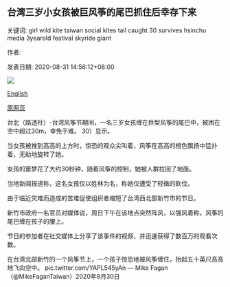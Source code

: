 ## 台湾三岁小女孩被巨风筝的尾巴抓住后幸存下来

关键词: girl wild kite taiwan social kites tail caught 30 survives hsinchu media 3yearold festival skyride giant

作者: 

发表日期: 2020-08-31 14:56:12+08:00

![](https://www.straitstimes.com/sites/default/files/styles/x_large/public/articles/2020/08/31/socmedia-taiwankite2-3108.jpg?itok=hvbkTyqo)

[English](3-year-old%20girl%20in%20Taiwan%20survives%20wild%20skyride%20after%20being%20caught%20in%20tail%20of%20giant%20kite.md)

[原网页](https://www.straitstimes.com/asia/east-asia/girl-3-in-taiwan-survives-wild-skyride-caught-in-tail-of-giant-kite)

台北（路透社）-台湾风筝节期间，一名三岁女孩缠在巨型风筝的尾巴中，被困在空中超过30m，幸免于难。 30）显示。

当女孩被推到高高的上方时，惊恐的观众尖叫着，风筝在高高的橙色飘扬中猛扑着，无助地旋转了她。

女孩的噩梦花了大约30秒钟，随着风筝的控制，她被人群拉回了地面。

当地新闻报道称，这名女孩仅以姓林为名，称她仅遭受了轻微的砍伐。

由于临近灾难而造成的苦难促使组织者缩短了台湾西北部新竹市的节日。

新竹市政府一名官员对媒体说，周日下午在该地点突然阵风，以强风着称，风筝的尾巴缠在孩子的腰上。

节日的参加者在社交媒体上分享了该事件的视频，并迅速获得了数百万的观看次数。

在台湾北部新竹的一个风筝节上，一个孩子惊恐地被风筝缠住，抬起五十英尺高高地飞向空中。 pic.twitter.com/YAPL545yAn — Mike Fagan（@MikeFaganTaiwan）2020年8月30日